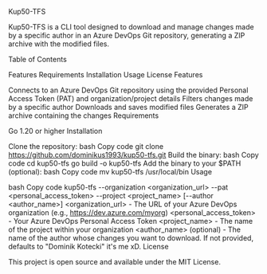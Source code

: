 Kup50-TFS

Kup50-TFS is a CLI tool designed to download and manage changes made by a specific author in an Azure DevOps Git repository, generating a ZIP archive with the modified files.

Table of Contents

Features
Requirements
Installation
Usage
License
Features

Connects to an Azure DevOps Git repository using the provided Personal Access Token (PAT) and organization/project details
Filters changes made by a specific author
Downloads and saves modified files
Generates a ZIP archive containing the changes
Requirements

Go 1.20 or higher
Installation

Clone the repository:
bash
Copy code
git clone https://github.com/dominikus1993/kup50-tfs.git
Build the binary:
bash
Copy code
cd kup50-tfs
go build -o kup50-tfs
Add the binary to your $PATH (optional):
bash
Copy code
mv kup50-tfs /usr/local/bin
Usage

bash
Copy code
kup50-tfs --organization <organization_url> --pat <personal_access_token> --project <project_name> [--author <author_name>]
<organization_url> - The URL of your Azure DevOps organization (e.g., https://dev.azure.com/myorg)
<personal_access_token> - Your Azure DevOps Personal Access Token
<project_name> - The name of the project within your organization
<author_name> (optional) - The name of the author whose changes you want to download. If not provided, defaults to "Dominik Kotecki" it's me xD.
License

This project is open source and available under the MIT License.